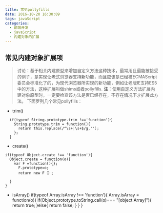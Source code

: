 ```yaml
---
title: 常见pollyfills
date: 2016-10-20 16:30:09
tags: javaScript
categories:
  - 前端开发
  - javaScript
  - 内建对象的扩展
---
```

## 常见内建对象扩展项
>讨论：基于相关内建原型来增加自定义方法这种技术，最常用且最能被接受的例子，是实现让老式浏览器支持新功能，而且应该是已经被ECMAScript委员会标准化了的，为现代浏览器所实现的新功能，例如让老版IE支持ES5中的方法，这种扩展叫做shims或者pollyfills.
<strong>注：</strong>使用自定义方法扩展内建对象原型时，一定要检查该方法是否已经存在，不存在情况下才扩展此方法。
下面罗列几个常见pollyfills：    
-  trim()
 ```  
   if(typeof String.prototype.trim !=='function'){
     String.prototype.trim = function(){
       return this.replace(/^\s+|\s+$/g,'');
     };
   }
```
-  create()
```
if(typeof Object.create !== 'function'){
  Object.create = function(o){
    var F =function(){};
      F.prototype=o;
      return new F（）;
    
  }
}
```
-  isArray()
if(typeof Array.isArray !== 'function'){
  Array.isArray = function(o){
    if(Object.prototype.toString.call(o)=== "[object Array]"){
      return true;
    }else{
      return false;
    }
  }
}

